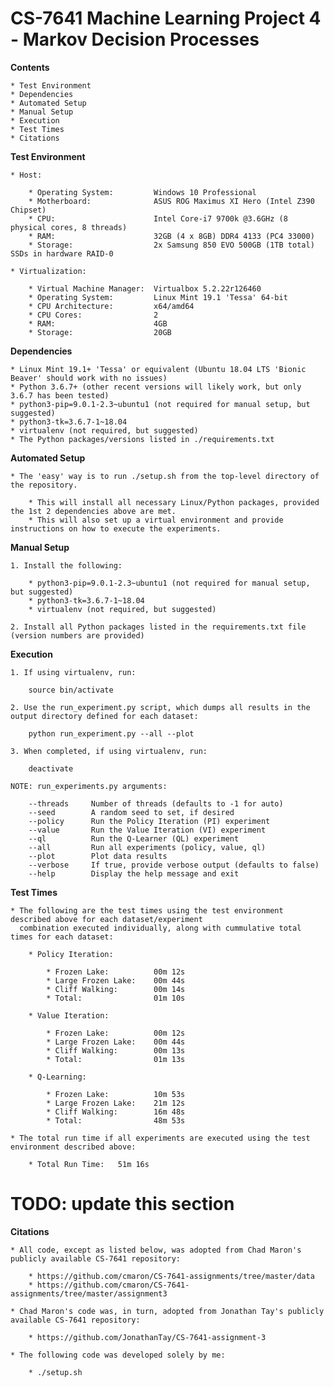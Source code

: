 # CS-7641 Machine Learning Project 4 - Markov Decision Processes


**Contents**

    * Test Environment
    * Dependencies
    * Automated Setup
    * Manual Setup
    * Execution
    * Test Times
    * Citations


**Test Environment**

    * Host:

        * Operating System:         Windows 10 Professional
        * Motherboard:              ASUS ROG Maximus XI Hero (Intel Z390 Chipset)
        * CPU:                      Intel Core-i7 9700k @3.6GHz (8 physical cores, 8 threads)
        * RAM:                      32GB (4 x 8GB) DDR4 4133 (PC4 33000)
        * Storage:                  2x Samsung 850 EVO 500GB (1TB total) SSDs in hardware RAID-0

    * Virtualization:

        * Virtual Machine Manager:  Virtualbox 5.2.22r126460
        * Operating System:         Linux Mint 19.1 'Tessa' 64-bit
        * CPU Architecture:         x64/amd64
        * CPU Cores:                2
        * RAM:                      4GB
        * Storage:                  20GB


**Dependencies**

    * Linux Mint 19.1+ 'Tessa' or equivalent (Ubuntu 18.04 LTS 'Bionic Beaver' should work with no issues)
    * Python 3.6.7+ (other recent versions will likely work, but only 3.6.7 has been tested)
    * python3-pip=9.0.1-2.3~ubuntu1 (not required for manual setup, but suggested)
    * python3-tk=3.6.7-1~18.04
    * virtualenv (not required, but suggested)
    * The Python packages/versions listed in ./requirements.txt


**Automated Setup**

    * The 'easy' way is to run ./setup.sh from the top-level directory of the repository.

        * This will install all necessary Linux/Python packages, provided the 1st 2 dependencies above are met.
        * This will also set up a virtual environment and provide instructions on how to execute the experiments.


**Manual Setup**

    1. Install the following:

        * python3-pip=9.0.1-2.3~ubuntu1 (not required for manual setup, but suggested)
        * python3-tk=3.6.7-1~18.04
        * virtualenv (not required, but suggested)

    2. Install all Python packages listed in the requirements.txt file (version numbers are provided)


**Execution**

    1. If using virtualenv, run:

        source bin/activate

    2. Use the run_experiment.py script, which dumps all results in the output directory defined for each dataset:

        python run_experiment.py --all --plot

    3. When completed, if using virtualenv, run:

        deactivate

    NOTE: run_experiments.py arguments:

        --threads     Number of threads (defaults to -1 for auto)
        --seed        A random seed to set, if desired
        --policy      Run the Policy Iteration (PI) experiment
        --value       Run the Value Iteration (VI) experiment
        --ql          Run the Q-Learner (QL) experiment
        --all         Run all experiments (policy, value, ql)
        --plot        Plot data results
        --verbose     If true, provide verbose output (defaults to false)
        --help        Display the help message and exit


**Test Times**

    * The following are the test times using the test environment described above for each dataset/experiment
      combination executed individually, along with cummulative total times for each dataset:

        * Policy Iteration:

            * Frozen Lake:          00m 12s
            * Large Frozen Lake:    00m 44s
            * Cliff Walking:        00m 14s
            * Total:                01m 10s

        * Value Iteration:

            * Frozen Lake:          00m 12s
            * Large Frozen Lake:    00m 44s
            * Cliff Walking:        00m 13s
            * Total:                01m 13s

        * Q-Learning:

            * Frozen Lake:          10m 53s
            * Large Frozen Lake:    21m 12s
            * Cliff Walking:        16m 48s
            * Total:                48m 53s

    * The total run time if all experiments are executed using the test environment described above:

        * Total Run Time:   51m 16s


# TODO: update this section
**Citations**

    * All code, except as listed below, was adopted from Chad Maron's publicly available CS-7641 repository:

        * https://github.com/cmaron/CS-7641-assignments/tree/master/data
        * https://github.com/cmaron/CS-7641-assignments/tree/master/assignment3

    * Chad Maron's code was, in turn, adopted from Jonathan Tay's publicly available CS-7641 repository:

        * https://github.com/JonathanTay/CS-7641-assignment-3

    * The following code was developed solely by me:

        * ./setup.sh

